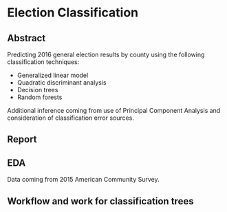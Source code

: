 # Election Classification

## Abstract
Predicting 2016 general election results by county using the following classification techniques: 
* Generalized linear model
* Quadratic discriminant analysis
* Decision trees
* Random forests

Additional inference coming from use of Principal Component Analysis and consideration of classification error sources.

## Report

## EDA

Data coming from 2015 American Community Survey.

## Workflow and work for classification trees
